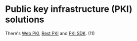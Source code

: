 ﻿---
uid: docs.lacunasoftware.com/articles/pki-guide
---
# Public key infrastructure (PKI) solutions

There's [Web PKI](../web-pki/index.md), [Rest PKI](../rest-pki/index.md) and [PKI SDK](../pki-sdk/index.md). (11)

